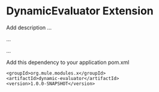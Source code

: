 # DynamicEvaluator Extension

Add description ...


...


...


Add this dependency to your application pom.xml

```
<groupId>org.mule.modules.x</groupId>
<artifactId>dynamic-evaluator</artifactId>
<version>1.0.0-SNAPSHOT</version>
```
